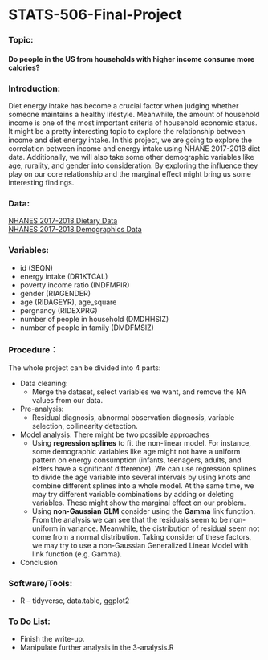 # STATS-506-Final-Project

### Topic: 
#### Do people in the US from households with higher income consume more calories? 

### Introduction:
Diet energy intake has become a crucial factor when judging whether someone maintains a healthy lifestyle. Meanwhile, the amount of household income is one of the most important criteria of household economic status. It might be a pretty interesting topic to explore the relationship between income and diet energy intake. In this project, we are going to explore the correlation between income and energy intake using NHANE 2017-2018 diet data. Additionally, we will also take some other demographic variables like age, rurality, and gender into consideration.  By exploring the influence they play on our core relationship and the marginal effect might bring us some interesting findings.

### Data:
[NHANES 2017-2018 Dietary Data](https://wwwn.cdc.gov/nchs/nhanes/search/datapage.aspx?Component=Dietary&CycleBeginYear=2017) <br>
[NHANES 2017-2018 Demographics Data](https://wwwn.cdc.gov/nchs/nhanes/search/datapage.aspx?Component=Demographics&CycleBeginYear=2017)


### Variables:
* id (SEQN)
* energy intake (DR1KTCAL)
* poverty income ratio (INDFMPIR)
* gender (RIAGENDER)
* age (RIDAGEYR), age_square
* pergnancy (RIDEXPRG)
* number of people in household (DMDHHSIZ)
* number of people in family (DMDFMSIZ)


### Procedure：
The whole project can be divided into 4 parts:
* Data cleaning: 
  + Merge the dataset, select variables we want, and remove the NA values from our data.
* Pre-analysis: 
  + Residual diagnosis, abnormal observation diagnosis, variable selection, collinearity detection.
* Model analysis: 
There might be two possible approaches
  + Using **regression splines** to fit the non-linear model. For instance, some demographic variables like age might not have a uniform pattern on energy consumption (infants, teenagers, adults, and elders have a significant difference). We can use regression splines to divide the age variable into several intervals by using knots and combine different splines into a whole model. At the same time, we may try different variable combinations by adding or deleting variables. These might show the marginal effect on our problem.
  + Using **non-Gaussian GLM** consider using the **Gamma** link function. From the analysis we can see that the residuals seem to be non-uniform in variance. Meanwhile, the distribution of residual seem not come from a normal distribution. Taking consider of these factors, we may try to use a non-Gaussian Generalized Linear Model with link function (e.g. Gamma).
* Conclusion


### Software/Tools:
* R – tidyverse, data.table, ggplot2


### To Do List:
* Finish the write-up.
* Manipulate further analysis in the 3-analysis.R
